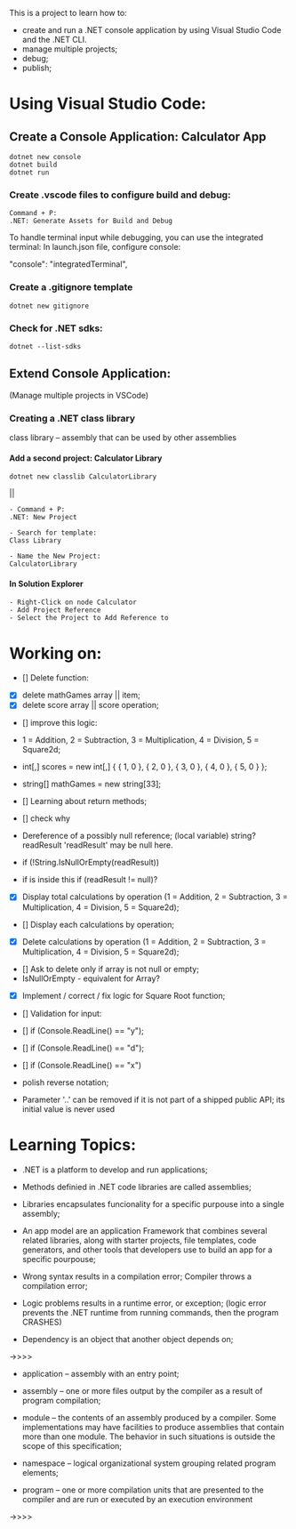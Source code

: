 This is a project to learn how to:

- create and run a .NET console application by using Visual Studio Code and the .NET CLI.
- manage multiple projects;
- debug;
- publish;

# Using Visual Studio Code:

## Create a Console Application: Calculator App

```
dotnet new console
dotnet build
dotnet run
```

### Create .vscode files to configure build and debug:

```
Command + P:
.NET: Generate Assets for Build and Debug
```

To handle terminal input while debugging, you can use the integrated terminal:
In launch.json file, configure console:

"console": "integratedTerminal",

### Create a .gitignore template

```
dotnet new gitignore
```

### Check for .NET sdks:

```
dotnet --list-sdks
```

## Extend Console Application:

(Manage multiple projects in VSCode)

### Creating a .NET class library

class library – assembly that can be used by other assemblies

#### Add a second project: Calculator Library

```
dotnet new classlib CalculatorLibrary
```

||

```
- Command + P:
.NET: New Project

- Search for template:
Class Library

- Name the New Project:
CalculatorLibrary
```

#### In Solution Explorer

```
- Right-Click on node Calculator
- Add Project Reference
- Select the Project to Add Reference to
```

# Working on:

- [] Delete function:
- [x] delete mathGames array || item;
- [x] delete score array || score operation;

- [] improve this logic:
- 1 = Addition, 2 = Subtraction, 3 = Multiplication, 4 = Division, 5 = Square2d;
- int[,] scores = new int[,] { { 1, 0 }, { 2, 0 }, { 3, 0 }, { 4, 0 }, { 5, 0 } };
- string[] mathGames = new string[33];

- [] Learning about return methods;

- [] check why

- Dereference of a possibly null reference;
  (local variable) string? readResult
  'readResult' may be null here.
- if (!String.IsNullOrEmpty(readResult))
- if is inside this if (readResult != null)?

- [x] Display total calculations by operation (1 = Addition, 2 = Subtraction, 3 = Multiplication, 4 = Division, 5 = Square2d);
- [] Display each calculations by operation;

- [x] Delete calculations by operation (1 = Addition, 2 = Subtraction, 3 = Multiplication, 4 = Division, 5 = Square2d);

- [] Ask to delete only if array is not null or empty;
- IsNullOrEmpty - equivalent for Array?

- [x] Implement / correct / fix logic for Square Root function;

- [] Validation for input:
- [] if (Console.ReadLine() == "y");
- [] if (Console.ReadLine() == "d");
- [] if (Console.ReadLine() == "x")

- polish reverse notation;

- Parameter '..' can be removed if it is not part of a shipped public API; its initial value is never used

# Learning Topics:

- .NET is a platform to develop and run applications;

- Methods definied in .NET code libraries are called assemblies;

- Libraries encapsulates funcionality for a specific purpouse into a single assembly;

- An app model are an application Framework that combines several related libraries, along with starter projects, file templates, code generators, and other tools that developers use to build an app for a specific pourpouse;

- Wrong syntax results in a compilation error;
  Compiler throws a compilation error;

- Logic problems results in a runtime error, or exception;
  (logic error prevents the .NET runtime from running commands, then the program CRASHES)

- Dependency is an object that another object depends on;

->>>>

- application – assembly with an entry point;

- assembly – one or more files output by the compiler as a result of program compilation;

- module – the contents of an assembly produced by a compiler. Some implementations may have facilities to produce assemblies that contain more than one module. The behavior in such situations is outside the scope of this specification;

- namespace – logical organizational system grouping related program elements;

- program – one or more compilation units that are presented to the compiler and are run or executed by an execution environment

->>>>

<!--

set up a .NET project to work with dependencies

- dotnet list package

- dotnet list package --include-transitive

Creating a solution;
dotnet new sln; -->
<!-- Create a functionality that will count the amount of times the calculator was used.

Store a list with the latest calculations. And give the users the ability to delete that list.

Allow the users to use the results in the list above to perform new calculations.

Add extra calculations: Square Root, Taking the Power, 10x, Trigonometry functions. -->
